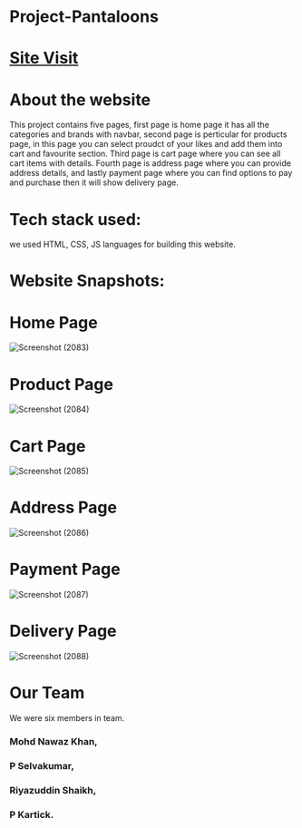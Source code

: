 # Project-Pantaloons

# [Site Visit](https://selva658.github.io/Pantaloons/delivery.html)

# About the website
This project contains five pages, first page is home page it has all the categories and brands with navbar, second page is perticular for products page, in this page you can select proudct of your likes and add them into cart and favourite section. Third page is cart page where you can see all cart items with details. Fourth page is address page where you can provide address details, and lastly payment page where you can find options to pay and purchase then it will show delivery page.

# Tech stack used:
we used HTML, CSS, JS languages for building this website.

# Website Snapshots:
# Home Page
![Screenshot (2083)](https://user-images.githubusercontent.com/93372202/153672334-bc8d37e7-1bd8-4b8c-8c02-9447edcae67a.png)
# Product Page
![Screenshot (2084)](https://user-images.githubusercontent.com/93372202/153672716-3047e112-afc7-41a3-90ca-0a2097fdfc8b.png)
# Cart Page
![Screenshot (2085)](https://user-images.githubusercontent.com/93372202/153672731-e41772d0-4a76-45fc-8a81-1968948f70d8.png)
# Address Page
![Screenshot (2086)](https://user-images.githubusercontent.com/93372202/153672744-6e5818e1-7711-41e1-b69b-435b659ad663.png)
# Payment Page
![Screenshot (2087)](https://user-images.githubusercontent.com/93372202/153672755-73ff271c-f7fc-4146-8d3c-c80ef77a5069.png)
# Delivery Page
![Screenshot (2088)](https://user-images.githubusercontent.com/93372202/153672768-ee5e070a-325d-469e-855a-8df84a0c3ef3.png)

# Our Team
We were six members in team.
### Mohd Nawaz Khan,
### P Selvakumar,
### Riyazuddin Shaikh,
### P Kartick.
